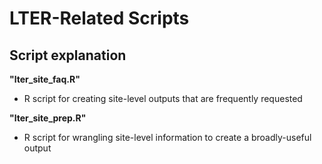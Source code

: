# LTER-Related Scripts

## Script explanation

**"lter_site_faq.R"**

- R script for creating site-level outputs that are frequently requested

**"lter_site_prep.R"**

- R script for wrangling site-level information to create a broadly-useful output